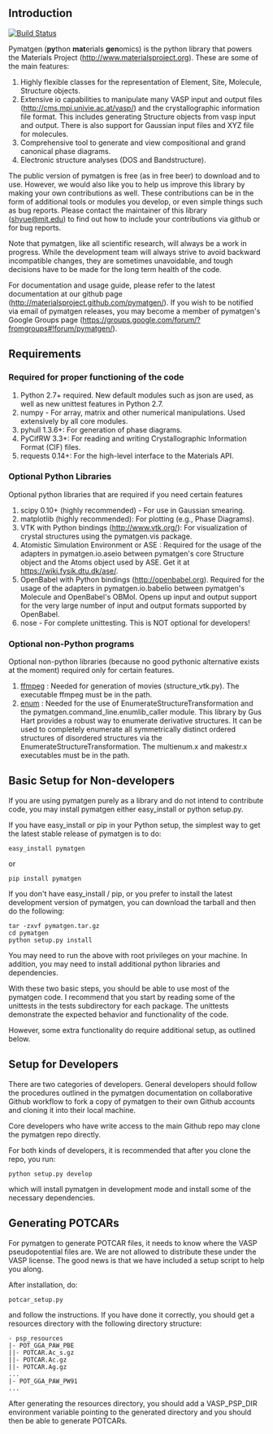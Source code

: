 ## Introduction ##
[![Build Status](https://travis-ci.org/materialsproject/pymatgen.png)](https://travis-ci.org/materialsproject/pymatgen)

Pymatgen (**py**thon **mat**erials **gen**omics) is the python library that
powers the Materials Project (http://www.materialsproject.org). These are some
of the main features:

1. Highly flexible classes for the representation of Element, Site, Molecule,
   Structure objects.
2. Extensive io capabilities to manipulate many VASP input and output files
   (http://cms.mpi.univie.ac.at/vasp/) and the crystallographic information file
   format. This includes generating Structure objects from vasp input and
   output. There is also support for Gaussian input files and XYZ file for
   molecules.
3. Comprehensive tool to generate and view compositional and grand canonical
   phase diagrams.
4. Electronic structure analyses (DOS and Bandstructure).

The public version of pymatgen is free (as in free beer) to download and to use.
However, we would also like you to help us improve this library by making your
own contributions as well.  These contributions can be in the form of
additional tools or modules you develop, or even simple things such as bug
reports. Please contact the maintainer of this library (shyue@mit.edu) to find
out how to include your contributions via github or for bug reports.

Note that pymatgen, like all scientific research, will always be a work in
progress. While the development team will always strive to avoid backward
incompatible changes, they are sometimes unavoidable, and tough decisions have
to be made for the long term health of the code.

For documentation and usage guide, please refer to the latest documentation at
our github page (http://materialsproject.github.com/pymatgen/). If you wish to
be notified via email of pymatgen releases, you may become a member of
pymatgen's Google Groups page
(https://groups.google.com/forum/?fromgroups#!forum/pymatgen/).

## Requirements ##

### Required for proper functioning of the code ###

1. Python 2.7+ required.  New default modules such as json are used, as well as
   new unittest features in Python 2.7.
2. numpy - For array, matrix and other numerical manipulations. Used extensively
   by all core modules.
3. pyhull 1.3.6+: For generation of phase diagrams.
4. PyCifRW 3.3+: For reading and writing Crystallographic Information Format
   (CIF) files.
5. requests 0.14+: For the high-level interface to the Materials API.

### Optional Python Libraries ###

Optional python libraries that are required if you need certain features

1. scipy 0.10+ (highly recommended) - For use in Gaussian smearing.
2. matplotlib (highly recommended): For plotting (e.g., Phase Diagrams).
3. VTK with Python bindings (http://www.vtk.org/): For visualization of crystal
   structures using the pymatgen.vis package.
4. Atomistic Simulation Environment or ASE : Required for the usage of the
   adapters in pymatgen.io.aseio between pymatgen's core Structure object and
   the Atoms object used by ASE. Get it at https://wiki.fysik.dtu.dk/ase/.
5. OpenBabel with Python bindings (http://openbabel.org). Required for the
   usage of the adapters in pymatgen.io.babelio between pymatgen's Molecule
   and OpenBabel's OBMol. Opens up input and output support for the very large
   number of input and output formats supported by OpenBabel.
6. nose - For complete unittesting. This is NOT optional for developers!

### Optional non-Python programs ###

Optional non-python libraries (because no good pythonic alternative exists at
the moment) required only for certain features.

1. [ffmpeg](http://www.http://ffmpeg.org//) : Needed for generation of movies
   (structure_vtk.py).  The executable ffmpeg must be in the path.
2. [enum](http://enum.sourceforge.org) : Needed for the use of
   EnumerateStructureTransformation and the pymatgen.command_line.enumlib_caller
   module. This library by Gus Hart provides a robust way to enumerate
   derivative structures. It can be used to completely enumerate all
   symmetrically distinct ordered structures of disordered structures via the
   EnumerateStructureTransformation. The multienum.x and makestr.x executables
   must be in the path.

## Basic Setup for Non-developers ##

If you are using pymatgen purely as a library and do not intend to contribute
code, you may install pymatgen either easy_install or python setup.py.

If you have easy_install or pip in your Python setup, the simplest way to get
the latest stable release of pymatgen is to do:

	easy_install pymatgen

or

    pip install pymatgen

If you don't have easy_install / pip, or you prefer to install the latest
development version of pymatgen, you can download the tarball and then do the
following:

	tar -zxvf pymatgen.tar.gz
	cd pymatgen
	python setup.py install

You may need to run the above with root privileges on your machine. In addition,
you may need to install additional python libraries and dependencies.

With these two basic steps, you should be able to use most of the pymatgen code.
I recommend that you start by reading some of the unittests in the tests
subdirectory for each package.  The unittests demonstrate the expected behavior
and functionality of the code.

However, some extra functionality do require additional setup, as outlined
below.

## Setup for Developers ##

There are two categories of developers.  General developers should follow the
procedures outlined in the pymatgen documentation on collaborative Github
workflow to fork a copy of pymatgen to their own Github accounts and cloning it
into their local machine.

Core developers who have write access to the main Github repo may clone the
pymatgen repo directly.

For both kinds of developers, it is recommended that after you clone the repo,
you run:

	python setup.py develop

which will install pymatgen in development mode and install some of the
necessary dependencies.

## Generating POTCARs ##

For pymatgen to generate POTCAR files, it needs to know where the VASP
pseudopotential files are.  We are not allowed to distribute these under the
VASP license. The good news is that we have included a setup script to help you
along.

After installation, do:

    potcar_setup.py

and follow the instructions. If you have done it correctly, you should get a
resources directory with the following directory structure:

	- psp_resources
	|- POT_GGA_PAW_PBE
	||- POTCAR.Ac_s.gz
	||- POTCAR.Ac.gz
	||- POTCAR.Ag.gz
	...
	|- POT_GGA_PAW_PW91
	...

After generating the resources directory, you should add a VASP_PSP_DIR
environment variable pointing to the generated directory and you should then be
able to generate POTCARs.
